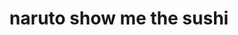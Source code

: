 ---
layout: place
title: "naruto show me the sushi"
permalink: /california/roseville/naruto-show-me-the-sushi.html
stateAbbr: CA
stateName: California
cityName: Roseville
place_id: ChIJZ3DtM5Uhm4AR3uLDcoq4PTs
photos:
  - name: >-
      places/ChIJZ3DtM5Uhm4AR3uLDcoq4PTs/photos/AUy1YQ1lhbanZaJnXnHSVohs_28x-P6bWSmCU5tH8Zmwjd9dtoKxPLHebLOL-HF468LpzQR6rOJCUkuI_vRiLKEpNq76uis4MoKq9i1hDryQwCaQA-AqqGFATa6Md6BziJHWlrcb-KYSs7_Xq6bdJKHcMBzxxEjk18kOnXt9a8XZpa8HZHCu8X9tN5U8VZE7JToKkkC5jlUU4xdN85gfgmIxLfpzqj5_mUqr8Dx6iT5VJrvOEVHzxZ14-jS8nx55KRC3w4hN8VqHbhbids0HSkZwxeN41ujV2rR5sdZiC1dtOJjdMw
    widthPx: 747
    heightPx: 747
    authorAttributions:
      - displayName: naruto show me the sushi
        uri: https://maps.google.com/maps/contrib/103201207602577833518
        photoUri: >-
          https://lh3.googleusercontent.com/a-/ALV-UjVJsDOyXMOOihwXZdAxITfQ1xe27xg-gYQflLVbphEBYreykKs=s100-p-k-no-mo
    flagContentUri: >-
      https://www.google.com/local/imagery/report/?cb_client=maps_api_places.places_api&image_key=!1e10!2sAF1QipOJUkGPavGR5EL0ArLBCbCAF8X6HqhYdCCFU9to&hl=en-US
    googleMapsUri: >-
      https://www.google.com/maps/place//data=!3m4!1e2!3m2!1sAF1QipOJUkGPavGR5EL0ArLBCbCAF8X6HqhYdCCFU9to!2e10!4m2!3m1!1s0x809b219533ed7067:0x3b3db88a72c3e2de
  - name: >-
      places/ChIJZ3DtM5Uhm4AR3uLDcoq4PTs/photos/AUy1YQ3Al-Bbu6zT3C-Lxx63cc5XE3vDxKbXiOn8ElplCb7yru94_9TOj07KOklRmVk9n5K7I2HdH6-eIopjxMykrwlYG8Yg7O1YqYIGZd1M-DXcbpdR6satGXvwvB2Mbn05ElKpiR5Fq_It1ahYkamtx6XXrJPBP6nbu20DveyqyEOW5yt30kOspKg3Ed2G5L3-4BJrbD8v00wP1Izu2BJyyGeX-Ln0efEMZur7BHb_P0v986Qh_k-4U6PvDPeGLcBZWWsFj53wu262ITHxPHECoUk56R-ewXcihYG50gI7lYOZlzLTsQV_hzP41elvo5IhaJraRSl3I30wExBa2ax5vMtxklZWNvNJN2NjqSe8ej9GJ2L6A7ixYC6RuhU1a5HpWKXQCYMMJ2oessob6nPiZk1OThc59lkCFw4_6cwkYsZbxw
    widthPx: 4032
    heightPx: 1960
    authorAttributions:
      - displayName: M L
        uri: https://maps.google.com/maps/contrib/100987800803767739235
        photoUri: >-
          https://lh3.googleusercontent.com/a-/ALV-UjXL9EJXcDcRZejgg6xVpyCH0pRybkvIKXGK-8Q4R7457pDZTpE=s100-p-k-no-mo
    flagContentUri: >-
      https://www.google.com/local/imagery/report/?cb_client=maps_api_places.places_api&image_key=!1e10!2sCIHM0ogKEICAgID066qmFQ&hl=en-US
    googleMapsUri: >-
      https://www.google.com/maps/place//data=!3m4!1e2!3m2!1sCIHM0ogKEICAgID066qmFQ!2e10!4m2!3m1!1s0x809b219533ed7067:0x3b3db88a72c3e2de
  - name: >-
      places/ChIJZ3DtM5Uhm4AR3uLDcoq4PTs/photos/AUy1YQ0Df-X6wEvTnfEsFg1bbWlVGpkeLThgg5qz2Qy-sdvZcwOqmTkGx-hd9yyUry0liVQNAorqW3yW-NiCkVPTGvv8jfiT3Gqd97N9_Ng2_w9_WB4SfJUJ7HSdm-kjpnTu-H1ldps-yk1lV_XY76BlZmxSw9JluPb0tp6ASNAqCgXEOhTmPtpxBVKHdk_Q-UlIGfJq34M64jz31XjTyd0umF5GAa2Hg_v0AmWcBsCAfUgmyivBNnMnOyqPiyQnL0GDh7bi2Tcoga4-vg-cJZuO1CYd_xYlVUCmJR1yqEeSvUAG6zfCdP_TiQpEEI0kNDSCI6hibG3GQJF0Pirol7Hd-XyueCQwJ8bpTdG-U7eTZXiS3Rsc2OuTqc5I2AKbrmR_Tt9oUkA_6P0Xi8imgDTgmNTpoUI68hafkfHGJmoitKKsew
    widthPx: 4800
    heightPx: 3600
    authorAttributions:
      - displayName: Josh Saddler
        uri: https://maps.google.com/maps/contrib/100207378050481810245
        photoUri: >-
          https://lh3.googleusercontent.com/a-/ALV-UjXa7O2N0uiFR50jNCJoBJUHwejCj_qPr0bMydJQ_Kx8S-3M85ZT=s100-p-k-no-mo
    flagContentUri: >-
      https://www.google.com/local/imagery/report/?cb_client=maps_api_places.places_api&image_key=!1e10!2sCIHM0ogKEICAgICLjPjXSg&hl=en-US
    googleMapsUri: >-
      https://www.google.com/maps/place//data=!3m4!1e2!3m2!1sCIHM0ogKEICAgICLjPjXSg!2e10!4m2!3m1!1s0x809b219533ed7067:0x3b3db88a72c3e2de
  - name: >-
      places/ChIJZ3DtM5Uhm4AR3uLDcoq4PTs/photos/AUy1YQ2OG-SPWyIQy0j6jLi8-b-AGLs7kBNmg3nxVkCkuc5RjttbrDPuPuq8jBPsTNvAVOy3OJjTl7JimQjd0uhDnmC68tUACOszLgr18Eil25CEjvOydOHl8CMXXaqTxn8KCOaqSOYNwNTMNB1D5qX2JQ6WESWJWdj6HT8eZagmPbAP-2VsMvWErLL-M_iIqvYV_0Mz0QA29uyKspDXlL-5TRC4QxBDRSPyhCEs01LfXUybSr84xeQoFFo6jMC-7U82g40zuQjqA4zp0GM6ATS-RDK0wRryDA4ZopvTOY_f1JBneIa2FqJ_oK5_5aGyhb-ZYC8yKtNn9YWZuv6vZrRU3V4mBfFUgtf4igm_2N5zzR_I2UoB_KrnzOLU05qFidXip_ahxg7m0cJ_axAoT2IbSdWbREUYklA1QYyHGlYfyG6kHQ
    widthPx: 4032
    heightPx: 3024
    authorAttributions:
      - displayName: Robbie Xiong
        uri: https://maps.google.com/maps/contrib/102572949895585134358
        photoUri: >-
          https://lh3.googleusercontent.com/a-/ALV-UjXNHk8fouReB5m3BnNiXlV7y9xXI7JBsAQKXwm_bQ7up7nOV7zaCw=s100-p-k-no-mo
    flagContentUri: >-
      https://www.google.com/local/imagery/report/?cb_client=maps_api_places.places_api&image_key=!1e10!2sCIHM0ogKEICAgIC4tufXXw&hl=en-US
    googleMapsUri: >-
      https://www.google.com/maps/place//data=!3m4!1e2!3m2!1sCIHM0ogKEICAgIC4tufXXw!2e10!4m2!3m1!1s0x809b219533ed7067:0x3b3db88a72c3e2de
  - name: >-
      places/ChIJZ3DtM5Uhm4AR3uLDcoq4PTs/photos/AUy1YQ3PbH0hT5g8jhHLZRNAuRNpC6WNIboJCZHXPRhxhOwp6C88EeM-WYFMzBhLkWcKkQ8cNJpZmJalu7d_Ox_soQShZtQdZYuGiB5UCiENwDrO4KimbnF8kiaYGP-KBGydbVlPYLsgKssMH8k2FMKjp1Uqx2KQnnZ7EScoJxba4JpJU3m59SfLl-xI_5hZ6f3-drcZubpCZOsRQlBHnEat77mOXnRwmgftSGJkdsVqOFk_7z8jRAzUg8J8lMOvYOnae5rZNidjRrYr0MAKeI6qCP_OcynVHdbQZvPHGucns3OG8nn14QzyYdN3RGNS9xpSv1KS5amPKn3L3tJ98nkiEbNa_U_BoWtZVRvNtZ-jRG6lKZlFryEcO-HIr3S6DX8bPB4l-UzKfvK8FjrD1RnsALlKVAqPnmz-DRqpEzxD28XfTQQ7
    widthPx: 1920
    heightPx: 1080
    authorAttributions:
      - displayName: Abbey
        uri: https://maps.google.com/maps/contrib/114117788430241873984
        photoUri: >-
          https://lh3.googleusercontent.com/a/ACg8ocIiI_-u4JFwVXbPwLPOKHWekkygcvcBURopUDLdZZI7R-h2qA=s100-p-k-no-mo
    flagContentUri: >-
      https://www.google.com/local/imagery/report/?cb_client=maps_api_places.places_api&image_key=!1e10!2sCIHM0ogKEICAgID9v4-Y5wE&hl=en-US
    googleMapsUri: >-
      https://www.google.com/maps/place//data=!3m4!1e2!3m2!1sCIHM0ogKEICAgID9v4-Y5wE!2e10!4m2!3m1!1s0x809b219533ed7067:0x3b3db88a72c3e2de
  - name: >-
      places/ChIJZ3DtM5Uhm4AR3uLDcoq4PTs/photos/AUy1YQ0oJPRZb86DwUz4cqDzlwpn2l_cWvFQ0iQmcKK7qRkdO0iF02zyfFz8ewRnncK3yGXKkGBr1599gShWj6K4TeCDScKCtxwUYBKW9VFs2vem9xiiOJFxFkdyzEqoJbdmYMSA0K4fN3t_LYSF8NDAtSCKXFl_SufiWIz9Ai2BQBGP_ewc8KhDKtOVWhyVXbrjsDqCmj2VCDsqiK14QHRgu_ee3g8GsfYxvTvjKYS3o357_Jyb3JwTuN4q3dATFLNDywG5NPxBW-bfGM5MNbBPjdY9F0kTwboxtEbnQTVxzaFJjNe0BBYoHzvRQZdtjb6wjpS9Nzfe0NuvhToV7a8Bsi1gTzmp3t5KnqDHaeQcJfxel4I2m8T5NDUrgIYQF7phdBoAfIMNS3TW7fXKbMSvSuQEsl3kCRNsE1AFrIwzArfCMA
    widthPx: 3000
    heightPx: 4000
    authorAttributions:
      - displayName: Scott Riley
        uri: https://maps.google.com/maps/contrib/106654888027585316621
        photoUri: >-
          https://lh3.googleusercontent.com/a-/ALV-UjUfdz6UXGFM7Dh7BH6HW-5RiRw8IaejsImyDXt7MAfoa6KuSDk=s100-p-k-no-mo
    flagContentUri: >-
      https://www.google.com/local/imagery/report/?cb_client=maps_api_places.places_api&image_key=!1e10!2sCIHM0ogKEICAgICKuKGfaw&hl=en-US
    googleMapsUri: >-
      https://www.google.com/maps/place//data=!3m4!1e2!3m2!1sCIHM0ogKEICAgICKuKGfaw!2e10!4m2!3m1!1s0x809b219533ed7067:0x3b3db88a72c3e2de
  - name: >-
      places/ChIJZ3DtM5Uhm4AR3uLDcoq4PTs/photos/AUy1YQ2d9ZVa03fIjQJtZisBPdFq92gDC0RlXKHjNHeQITDSdOFkq0av-unBPW_vq_QZbeS6KKlsTYgOnFj4RE5f2qBITpOVvFmOXzF6uNlWf1fPj1pwnCWcYldunMpb7rWFNLtp1FOGh36wnGfP7XSf0tmju15F4Pssg-VGUOPvbEp7Td9tyR1I2x4d9ewN1MO_wGZmddvsE0YAjJFlUK51NriKjo1S-sbFsQ948-gCAELK8_Po5Dq-4_a5GR5A8nn5ByqocVrCOAWNDo7az1jft_2jYiQGCwJ9Y9xuAfWt_-1WkaY3TJ3CZfmlh6KMNJ0-w5m1ufRoTs4hC75ffPrfxMMeT4QBw--JeJjyrmR2PtoCqLd0k6vAuIjJEO7hdrbDtiNh_A2xWAHvrlY2zeHzl4ipCJYhBkoylRJwoSu9R5vAWQ
    widthPx: 3024
    heightPx: 4032
    authorAttributions:
      - displayName: Nicasio Yumul
        uri: https://maps.google.com/maps/contrib/107630076705538229265
        photoUri: >-
          https://lh3.googleusercontent.com/a/ACg8ocKG6ZvkxsSG-d4rEPXDqfAnT_rf2mBFZfAj9Kf60huh6FlB7g=s100-p-k-no-mo
    flagContentUri: >-
      https://www.google.com/local/imagery/report/?cb_client=maps_api_places.places_api&image_key=!1e10!2sCIHM0ogKEICAgMDAm-rjBA&hl=en-US
    googleMapsUri: >-
      https://www.google.com/maps/place//data=!3m4!1e2!3m2!1sCIHM0ogKEICAgMDAm-rjBA!2e10!4m2!3m1!1s0x809b219533ed7067:0x3b3db88a72c3e2de
  - name: >-
      places/ChIJZ3DtM5Uhm4AR3uLDcoq4PTs/photos/AUy1YQ0dcabPPSvWscmuqn9gbbORdAkvlrbkrWFB4Kb7LynZuLK3mjIVVWhsZaJL1p8xkqHCqQJ_WSrbem7Epj-ZR371xUBjGx_w5pBP1iIYFYAQcz5SLlQYS2XY61qbaPLbCudazv6kM_ds0yvZc64Mr1NM6IfSI8mdT2TuqOQGuwo6Tbcs78LRTUTLotrJjAthnfNa0F6J4ghJMP745N9cqfhC-UgUd1LD_xs-M2B0zrPyiDO1I1oLQp9Gbg18jGgCEYJ_DLundSfQml0fIj3RVmCeCwB__QdlrG7deiy39ExOMkT6asyAXgcDeksDBFFgyFUSIM3rzl8Ym7WdFMkZzuXC5ZWv24tODuzwKyiDLTnBs3kyxl2MyCZ61KOA9aSn-HM6e1E6edg4B9Hgq0l9MB_JZ0gdUG0SWDBWzJ0ylOffgbr2
    widthPx: 4032
    heightPx: 3024
    authorAttributions:
      - displayName: Nicasio Yumul
        uri: https://maps.google.com/maps/contrib/107630076705538229265
        photoUri: >-
          https://lh3.googleusercontent.com/a/ACg8ocKG6ZvkxsSG-d4rEPXDqfAnT_rf2mBFZfAj9Kf60huh6FlB7g=s100-p-k-no-mo
    flagContentUri: >-
      https://www.google.com/local/imagery/report/?cb_client=maps_api_places.places_api&image_key=!1e10!2sCIHM0ogKEICAgMDAm-rj-AE&hl=en-US
    googleMapsUri: >-
      https://www.google.com/maps/place//data=!3m4!1e2!3m2!1sCIHM0ogKEICAgMDAm-rj-AE!2e10!4m2!3m1!1s0x809b219533ed7067:0x3b3db88a72c3e2de
  - name: >-
      places/ChIJZ3DtM5Uhm4AR3uLDcoq4PTs/photos/AUy1YQ2OsbnnaDYq_YD4ipLws8YfT-4KEn4eh-xYHHIYsjgKjUsStakDMJvPWq1lRMoOJBmtdo4VdcU8VEygbtw7h_Ir7dRevhpyn-vFbCEws5GjGur2a7Pqa4FOR29FCKI0k4ms3JWvarCePtRjhb3oC15VZrcP6c9tiI5jkXP7ANYYysvQwrOnUT8_4A8pbBUt7XlQGKfneXr7Qb0FZsOx5vv2ydWNhz_g-Rnbf3KhAjLp8nNwuN_ecl6j4nMxhfQyF5TwkfJ4RD2CXvdrvrLd8iuIGcThu-4UDC1m2fKsXO24fXjLwqXguWTxtVawxJN1MHpDZqnSVSnJMmteNnSuPhc0d0SSpmpQLXCRS9MS_cP35XTzqe64ZPmla1nfK5KIMWik6dveQW46bpmU4utPkrlljdJCMvjpxCxF8AMulbgDEw
    widthPx: 4800
    heightPx: 3600
    authorAttributions:
      - displayName: Lilian CatFox
        uri: https://maps.google.com/maps/contrib/106706336024125582312
        photoUri: >-
          https://lh3.googleusercontent.com/a-/ALV-UjUCQ83e_6N_x48roNXJ7A8gNe0hr5YFColdVsDQx6yUuQbCI7rmKw=s100-p-k-no-mo
    flagContentUri: >-
      https://www.google.com/local/imagery/report/?cb_client=maps_api_places.places_api&image_key=!1e10!2sCIHM0ogKEICAgICH_dTIMw&hl=en-US
    googleMapsUri: >-
      https://www.google.com/maps/place//data=!3m4!1e2!3m2!1sCIHM0ogKEICAgICH_dTIMw!2e10!4m2!3m1!1s0x809b219533ed7067:0x3b3db88a72c3e2de
  - name: >-
      places/ChIJZ3DtM5Uhm4AR3uLDcoq4PTs/photos/AUy1YQ0qh3jTFMVJrfhxW0NKbwvALFgM7J-wQ_gHmFpEqAN2MDp27aFrb8qqSf2Kawla-5VdVt1KL4cJIrjdADwPfUfid8ayVLvBcMXNmVGIgD9Xjx0Z17nm_bfpi8MbZA70LkB7zJPZ_Dpfwt_aCMntH7S874ih25bRPgJjBR0kR1zP0jcJ1ktkkRr_fZPbLZBwAjV-xOPea52R-roBj0zwlUM1Az7oilgNoN-eTk_QdtswVFA1quWEqUTFIsBQ11ZyKf0Mmr0SeggTZPyEDrfdbAOieBiEj4ZtwZ_Pvp1qvqlxzq-bk9o3gkQzuV_D7zWweiFjMB2Yjz517zPXCKz0Y8nMI86FCKDDyghyPlTOwgGPmStFD07KuQfnzpJuE-CbiYReD-iDHCjW0pfVakRD3JBrUcM7jKwbtRfRSp5GbOfDnFg
    widthPx: 4000
    heightPx: 3000
    authorAttributions:
      - displayName: Taylor Posey
        uri: https://maps.google.com/maps/contrib/115568021465277070705
        photoUri: >-
          https://lh3.googleusercontent.com/a-/ALV-UjWrFb3wOyN7u3zY9bWVsOc5T0jk-DtPsEAMRocDBmI-g-R7JAmm=s100-p-k-no-mo
    flagContentUri: >-
      https://www.google.com/local/imagery/report/?cb_client=maps_api_places.places_api&image_key=!1e10!2sCIHM0ogKEICAgIDnsdvvsgE&hl=en-US
    googleMapsUri: >-
      https://www.google.com/maps/place//data=!3m4!1e2!3m2!1sCIHM0ogKEICAgIDnsdvvsgE!2e10!4m2!3m1!1s0x809b219533ed7067:0x3b3db88a72c3e2de
address: '963 Pleasant Grove Blvd #150, Roseville, CA 95678, USA'
street: '963 Pleasant Grove Blvd #150'
city: Roseville
state: CA
zip: '95678'
country: USA
neighborhood: Harding
latitude: '38.781043'
longitude: '-121.286017'
accessibility_options:
  wheelchairAccessibleParking: true
  wheelchairAccessibleEntrance: true
  wheelchairAccessibleRestroom: true
  wheelchairAccessibleSeating: true
business_status: OPERATIONAL
name: naruto show me the sushi
google_maps_links:
  directionsUri: >-
    https://www.google.com/maps/dir//''/data=!4m7!4m6!1m1!4e2!1m2!1m1!1s0x809b219533ed7067:0x3b3db88a72c3e2de!3e0
  placeUri: https://maps.google.com/?cid=4268770926587536094
  writeAReviewUri: >-
    https://www.google.com/maps/place//data=!4m3!3m2!1s0x809b219533ed7067:0x3b3db88a72c3e2de!12e1
  reviewsUri: >-
    https://www.google.com/maps/place//data=!4m4!3m3!1s0x809b219533ed7067:0x3b3db88a72c3e2de!9m1!1b1
  photosUri: >-
    https://www.google.com/maps/place//data=!4m3!3m2!1s0x809b219533ed7067:0x3b3db88a72c3e2de!10e5
primary_type: Sushi Restaurant
opening_hours:
  regular: null
  current: null
secondary_opening_hours:
  regular:
    weekdayDescriptions: null
    type: null
  current:
    weekdayDescriptions: null
    type: null
phone: null
price_level: null
price_range: null
rating: null
rating_count: 0
website: null
description: null
reviews: null
parking_options: null
payment_options: null
allow_dogs: null
curbside_pickup: null
delivery: null
dine_in: null
good_for_children: null
good_for_groups: null
good_for_sports: null
live_music: null
menu_for_children: null
outdoor_seating: null
reservable: null
restroom: null
serves_beer: null
serves_breakfast: null
serves_brunch: null
serves_cocktails: null
serves_coffee: null
serves_dinner: null
serves_dessert: null
serves_lunch: null
serves_vegetarian_food: null
serves_wine: null
takeout: null
slug: naruto-show-me-the-sushi

---